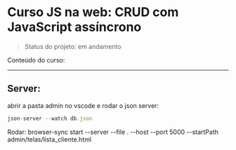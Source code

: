 # Curso JS na web: CRUD com JavaScript assíncrono

> Status do projeto: em andamento

Conteúdo do curso:


-----

## Server:

abrir a pasta admin no vscode e 
rodar o json server: 
```js
json-server --watch db.json
```

Rodar: browser-sync start --server --file . --host --port 5000 --startPath admin/telas/lista_cliente.html
